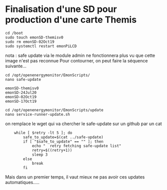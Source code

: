 # Finalisation d'une SD pour production d'une carte Themis
```
cd /boot
sudo touch emonSD-themisv0
sudo rm emonSD-02Oct19 
sudo systemctl restart emonPiLCD
```
nota : safe update via le module admin ne fonctionnera plus vu que cette image n'est pas reconnue
Pour contourner, on peut faire la séquence suivante...

```
cd /opt/openenergymonitor/EmonScripts/
nano safe-update
```

```
emonSD-themisv0
emonSD-24Jul20
emonSD-02Oct19
emonSD-17Oct19
```

```
cd /opt/openenergymonitor/EmonScripts/update
nano service-runner-update.sh
```
on remplace le wget qui va chercher le safe-update sur un github par un cat

```
    while [ $retry -lt 5 ]; do
        safe_to_update=$(cat ../safe-update)
        if [ "$safe_to_update" == "" ]; then
            echo "  retry fetching safe-update list"
            retry=$((retry+1))        
            sleep 3
        else
            break
        fi

```
Mais dans un premier temps, il vaut mieux ne pas avoir ces updates automatiques.....





